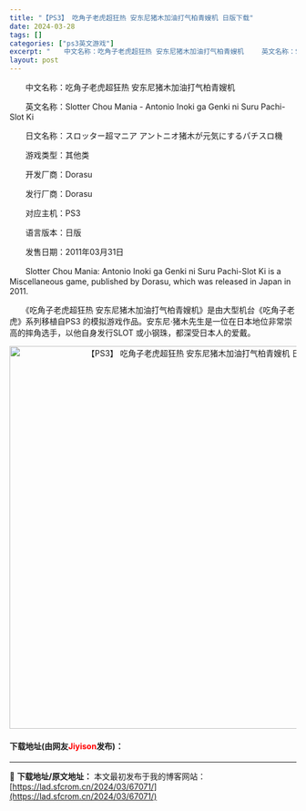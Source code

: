 ```yaml
---
title: "【PS3】 吃角子老虎超狂热 安东尼猪木加油打气柏青嫂机 日版下载"
date: 2024-03-28
tags: []
categories: ["ps3英文游戏"]
excerpt: "　　中文名称：吃角子老虎超狂热 安东尼猪木加油打气柏青嫂机 　　英文名称：Slotter Chou Mania - Antonio Inoki ga Genki ni Suru Pachi-Slot Ki 　　日文名称：スロッター超マニア アントニオ猪木が元気にするパチスロ機 　　游戏类型：其他类 &hellip;"
layout: post
---
```


 <p>　　中文名称：吃角子老虎超狂热 安东尼猪木加油打气柏青嫂机</p> <p>　　英文名称：Slotter Chou Mania - Antonio Inoki ga Genki ni Suru Pachi-Slot Ki</p> <p>　　日文名称：スロッター超マニア アントニオ猪木が元気にするパチスロ機</p> <p>　　游戏类型：其他类</p> <p>　　开发厂商：Dorasu</p> <p>　　发行厂商：Dorasu</p> <p>　　对应主机：PS3</p> <p>　　语言版本：日版</p> <p>　　发售日期：2011年03月31日</p> <p>　　Slotter Chou Mania: Antonio Inoki ga Genki ni Suru Pachi-Slot Ki is a Miscellaneous game, published by Dorasu, which was released in Japan in 2011.</p> <p>　　《吃角子老虎超狂热 安东尼猪木加油打气柏青嫂机》是由大型机台《吃角子老虎》系列移植自PS3 的模拟游戏作品。安东尼&middot;猪木先生是一位在日本地位非常崇高的摔角选手，以他自身发行SLOT 或小钢珠，都深受日本人的爱戴。</p> <p align="center"><img align="" border="0" src="https://lad.sfcrom.cn/wp-content/uploads/2024/03/20240328_66051b35447d3.jpg" width="672" alt="【PS3】 吃角子老虎超狂热 安东尼猪木加油打气柏青嫂机 日版下载" /></p> <p><h4>下载地址(由网友<font color="red">Jiyison</font>发布)：</h4></p> 

---
📖 **下载地址/原文地址：** 本文最初发布于我的博客网站：[https://lad.sfcrom.cn/2024/03/67071/](https://lad.sfcrom.cn/2024/03/67071/)

